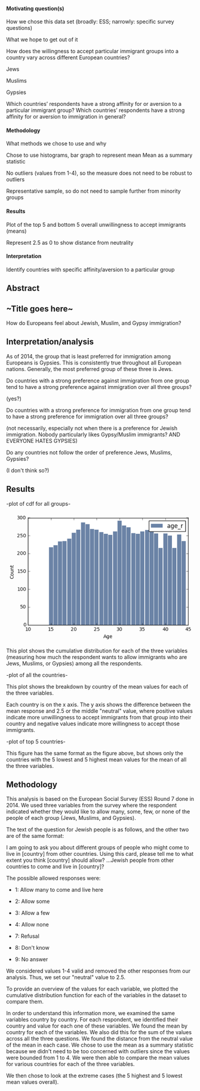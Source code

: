 #### Motivating question(s)

How we chose this data set (broadly: ESS; narrowly: specific survey questions)

What we hope to get out of it

How does the willingness to accept particular immigrant groups into a country vary across different European countries?

Jews

Muslims

Gypsies

Which countries’ respondents have a strong affinity for or aversion to a particular immigrant group? Which countries’ respondents have a strong affinity for or aversion to immigration in general?

#### Methodology
What methods we chose to use and why

Chose to use histograms, bar graph to represent mean
Mean as a summary statistic

No outliers (values from 1-4), so the measure does not need to be robust to outliers

Representative sample, so do not need to sample further from minority groups

#### Results
Plot of the top 5 and bottom 5 overall unwillingness to accept immigrants (means)

Represent 2.5 as 0 to show distance from neutrality

#### Interpretation
Identify countries with specific affinity/aversion to a particular group

## Abstract

## ~Title goes here~
How do Europeans feel about Jewish, Muslim, and Gypsy immigration?

## Interpretation/analysis

As of 2014, the group that is least preferred for immigration among Europeans is Gypsies. This is consistently true throughout all European nations. Generally, the most preferred group of these three is Jews.

Do countries with a strong preference against immigration from one group tend to have a strong preference against immigration over all three groups?

(yes?)

Do countries with a strong preference for immigration from one group tend to have a strong preference for immigration over all three groups?

(not necessarily, especially not when there is a preference for Jewish immigration. Nobody particularly likes Gypsy/Muslim immigrants? AND EVERYONE HATES GYPSIES)

Do any countries not follow the order of preference Jews, Muslims, Gypsies?

(I don't think so?)

## Results
-plot of cdf for all groups-

![linkylink](data:image/png;base64,iVBORw0KGgoAAAANSUhEUgAAAiIAAAF5CAYAAACiFUGDAAAABHNCSVQICAgIfAhkiAAAAAlwSFlz%0AAAAPYQAAD2EBqD+naQAAIABJREFUeJzt3X+YXVV97/H3FzDBAJm0BkIF+aFUjb+wGQtESADhKSCU%0A6qVXM8VioH24KlDMvW25vVKlgojUEhr5UR/RiKaM5UKtVuX3D3+BYhkUKxFEAlFiUgI4ySUmEPje%0AP/aecDKZSTIzZ2admfN+Pc95yFl7nX3WXqxkPrP22ntHZiJJklTCDqUbIEmS2pdBRJIkFWMQkSRJ%0AxRhEJElSMQYRSZJUjEFEkiQVYxCRJEnFGEQkSVIxBhFJklSMQUSSJBVTPIhExPsi4kcR0Vu/7oqI%0AY/vV+WhErIiIdRFxS0Qc0G/75Ii4PCJWR8TaiLguIvYY2yORJElDVTyIAL8AzgFmAZ3A7cBXImIm%0AQEScA5wJnA4cBDwD3BQRkxr2cSlwPHASMBd4OXD9WB2AJEkanmjFh95FxJPAX2bm4ohYAfx9Zi6s%0At00FVgHvzcxr6/dPAPMy88t1ndcAS4FDMvOeMkchSZK2pRVmRDaJiB0iYh4wBbgrIvYH9gRu66uT%0AmWuA7wOz66K3ADv1q/MgsLyhjiRJakEtEUQi4g0RsRbYAFwBvLMOE3sCSTUD0mhVvQ1gBvBsHVAG%0AqzPQd06JiFkRMaUZxyBJUrto5s/QnZrRoCb4KXAg0AH8MfCFiJg7yt/5ZuC7QE9E/L9+224Ebhrl%0A75ckaTw4Bji2X9muVGs7DwXuGsnOWyKIZOZG4JH67X0RcRBwNnAxEFSzHo2zIjOA++o/rwQmRcTU%0AfrMiM+ptg9mv/u+sAbbNBS4cyjFIktSG9mMiBJEB7ABMzsxlEbESOAq4HzYtVj0YuLyuey+wsa7T%0AuFh1H+DurXzHowBLlixh5syZo3AI48uCBQtYuHBh6WYUZz9U7IcX2RcV++FF9gUsXbqU97znPVD/%0ALB2J4kEkIi4EbqBaXLobcDJwOPAHdZVLgXMj4mGqAz4f+CXwFagWr0bEZ4FLIuJpYC2wCPjuNq6Y%0AWQ8wc+ZMZs0aaFKkvXR0dNgP2A997IcX2RcV++FF9sVm1o90B8WDCLAHcDXwO0Av1czHH2Tm7QCZ%0AeXG9GObTwDTg28Bxmflswz4WAM8D1wGTqdZ4nDFmRyBJkoaleBDJzD/fjjrnAedtZfsG4Kz6JUmS%0AxomWuHxXkiS1J4OIAOjq6irdhJZgP1TshxfZFxX74UX2RXO15C3ex0JEzALuvffee110JEljaPny%0A5axevbp0M7QN06dPZ5999hlwW09PD52dnQCdmdkzku8pvkZEklrBmRd0D6n+Zef6W/FwLF++nJkz%0AZ7Ju3brSTdE2TJkyhaVLlw4aRprFICJJGjOrV69m3bp13sOpxfXdJ2T16tUGEUnSxOM9nNTHxaqS%0AJKkYg4gkSSrGUzPSKHMRpCQNzhkRSZJUjEFEkiQVYxCRJEnFuEZEktQShrqearS4TmtsGUSkFuQC%0AV0mjbcOGDUyaNImIKNoOT81IktQEy5cv5wMf+ACvfe1rmTJlCtOnT+dd73oXjz322BZ177//fg4/%0A/HCmTJnCK17xCj72sY+xePFidthhB5YvX75Z3RtuuIG5c+ey6667MnXqVE444QQeeOCBIbXtm9/8%0AJjvssAP/8i//wrnnnsvee+/NLrvswtq1a0d0zM3gjIgkSU3wgx/8gO9973t0dXWx99578+ijj3LF%0AFVdw5JFH8sADD7DzzjsDsGLFCo488kh23HFHPvShDzFlyhSuuuqqAWcnvvjFLzJ//nyOPfZYLr74%0AYtatW8eVV17JnDlzuO+++4Z8+/Xzzz+fyZMn81d/9VebZkRKM4hIktQEJ5xwAieddNJmZX/4h3/I%0AIYccwvXXX8/JJ58MwEUXXURvby/33Xcfb3zjGwE49dRTOeCAAzb77DPPPMPZZ5/N6aefzpVXXrmp%0A/L3vfS+vfvWrufDCC/mnf/qnIbVxw4YN9PT0tEQA6WMQkaRhci2PGk2ePHnTnzdu3MiaNWt45Stf%0AybRp0+jp6dkURG666SZmz569KYQATJs2jZNPPpnLLrtsU9nNN99Mb28v8+bN48knn9xUHhEcfPDB%0A3HHHHUNu4/z581sqhIBBRJKkpli/fj0XXnghn//853n88cfJTKAKDr29vZvqPfbYY7z1rW/d4vP9%0AZ0QefvhhMpMjjzxyi7oRQUdHx5DbuN9++w35M6PNICJJUhOceeaZXH311SxYsIBDDjmEjo4OIoJ3%0Av/vdvPDCC0Pe3wsvvEBEsGTJEmbMmLHF9p12GvqP8Je+9KVD/sxoM4hIktQE119/PfPnz+fiiy/e%0AVLZhwwZ+/etfb1Zv33335eGHH97i8z/72c82e/+qV72KzGT33XfnbW972+g0ugV4+a4kSU2w4447%0AbjHzsWjRIp5//vnNyo455hjuvvtu7r///k1lTz31FNdcc80W9aZOncqFF17Ixo0bt/i+1atXN7H1%0A5TgjIkljyAWuE9cJJ5zAF7/4RaZOncrrXvc67r77bm677TamT5++Wb2//uu/ZsmSJRx99NGcddZZ%0A7LLLLlx11VXsu+++PP3005su4d1tt9248sorOeWUU5g1axbz5s1j9913Z/ny5Xz961/nsMMOY9Gi%0ARSUOtakMIpKkljDeQ9eiRYvYaaeduOaaa1i/fj2HHXYYt956K8ccc8xm9wfZe++9ufPOO/mLv/gL%0APv7xjzN9+nTe//73s+uuu/LBD35w0/1GALq6uthrr7246KKL+OQnP8mGDRvYa6+9mDNnDqeeeuqQ%0A2lf6DqqDMYhIktQEU6dO5aqrrtqi/JFHHtmi7E1vehN33nnnZmV9IaT/DMrcuXOZO3fuiNp2+OGH%0Ab3GKqFW4RkSSpDG2fv36zd4/+eSTLFmyhDlz5rTszMVocUZEkqQxNnv2bI444ghmzpzJypUr+dzn%0APsfatWv527/92yHt57nnnuOpp57aap2Ojo7NTve0GoOINEG4CFIaP44//niuu+46PvOZzxARdHZ2%0AsnjxYg499NAh7eeuu+4a8IZnfSKCxYsXc8opp4y0yaPGICJJ0hi74IILuOCCC0a8nze/+c3ceuut%0AW63z+te/fsTfM5oMItJ2mogzDhPxmKR20tHRMe5vdmYQkSSN2PaG2idWLBvllmi88aoZSZJUjEFE%0AkiQV46kZSdKYW7p0aekmaCvG8v+PQUTShOMi3OEb7b7becpuTJq0M+95z3uG9DmNvSlTpmxxl9fR%0AYBCRJI2Z3aZNZ95ZF3P2nxzKJ666cUifPefPjx2lVmkg06dPZ5999hn17zGISBoyZxw0ErtNm86s%0AWbPY/eUPDulzs2bNGqUWqSQXq0qSpGKcEVFb8jd6SWoNBhFJGgcMz5qoDCKSpHFjLAOZ4W9sFA8i%0AEfE3wDuB1wK/Ae4CzsnMhxrqLAbe2++jN2bm2xvqTAYuAd4NTAZuAj6Qmf81ukcgaXv4j/rYs881%0AHrTCYtU5wKeAg4GjgZcAN0fES/vVuwGYAexZv/r/jbkUOB44CZgLvBy4fvSaLUmSRqr4jEjjrAZA%0ARMwH/gvoBL7TsGlDZj4x0D4iYipwGjAvM79Zl50KLI2IgzLzntFouyRJpUyUGa/iQWQA04AEnupX%0AfkRErAKeBm4Hzs3MvjqdVMdyW1/lzHwwIpYDswGDiDQOTZR/aCUNrqWCSEQE1SmW72TmAw2bbqA6%0AzbIMeBXwceAbETE7M5PqVM2zmbmm3y5X1dskSVILaqkgAlwBvA44tLEwM69tePuTiPgx8HPgCOCO%0AkXzhggUL6Ojo2Kysq6uLri5/s5IkDc1EnMXr7u6mu3vz4+rt7W3a/lsmiETEZcDbgTmZ+aut1c3M%0AZRGxGjiAKoisBCZFxNR+syIz6m2DWrhwobcNliRpEAP9ct7T00NnZ2dT9t8KV830hZA/Ao7MzOXb%0AUX9v4GVAX2C5F9gIHNVQ5zXAPsDdTW+wJElqiuIzIhFxBdWluCcCz0TEjHpTb2auj4hdgI9QrRFZ%0ASTUL8gngIap7hZCZayLis8AlEfE0sBZYBHzXK2YkSWpdxYMI8D6qq2Tu7Fd+KvAF4HngTcApVFfU%0ArKAKIB/OzOca6i+o615HdUOzG4EzRrPhkiRpZIoHkczc6umhzFwPHLsd+9kAnFW/JEnSONASa0Qk%0ASVJ7MohIkqRiDCKSJKmY4mtEpJGaiDcQkqR24YyIJEkqxiAiSZKKMYhIkqRiDCKSJKkYg4gkSSrG%0AICJJkorx8l21DC/DlaTR1Yr/zhpENCpacbBLklqPp2YkSVIxBhFJklSMQUSSJBVjEJEkScUYRCRJ%0AUjEGEUmSVIxBRJIkFWMQkSRJxRhEJElSMQYRSZJUjLd41zZ5u3ZJ0mhxRkSSJBVjEJEkScUYRCRJ%0AUjEGEUmSVIxBRJIkFeNVM23GK2AkSa3EGRFJklSMMyKSpAmt1WeCW719o80ZEUmSVIxBRJIkFWMQ%0AkSRJxRhEJElSMQYRSZJUjEFEkiQVYxCRJEnFGEQkSVIxBhFJklRM8SASEX8TEfdExJqIWBURX46I%0AVw9Q76MRsSIi1kXELRFxQL/tkyPi8ohYHRFrI+K6iNhj7I5EkiQNVfEgAswBPgUcDBwNvAS4OSJe%0A2lchIs4BzgROBw4CngFuiohJDfu5FDgeOAmYC7wcuH4sDkCSJA1P8WfNZObbG99HxHzgv4BO4Dt1%0A8dnA+Zn5tbrOKcAq4B3AtRExFTgNmJeZ36zrnAosjYiDMvOesTgWSZI0NK0wI9LfNCCBpwAiYn9g%0AT+C2vgqZuQb4PjC7LnoLVahqrPMgsLyhjiRJajEtFUQiIqhOsXwnMx+oi/ekCiar+lVfVW8DmAE8%0AWweUwepIkqQWU/zUTD9XAK8DDi3dEEmSNPpaJohExGXA24E5mfmrhk0rgaCa9WicFZkB3NdQZ1JE%0ATO03KzKj3jaoBQsW0NHRsVlZV1cXXV1dwzoOSZImku7ubrq7uzcr6+3tbdr+WyKI1CHkj4DDM3N5%0A47bMXBYRK4GjgPvr+lOprrK5vK52L7CxrvPlus5rgH2Au7f23QsXLmTWrFnNOxhJkiaQgX457+np%0AobOzsyn7Lx5EIuIKoAs4EXgmImbUm3ozc33950uBcyPiYeBR4Hzgl8BXoFq8GhGfBS6JiKeBtcAi%0A4LteMSNJUusqHkSA91EtRr2zX/mpwBcAMvPiiJgCfJrqqppvA8dl5rMN9RcAzwPXAZOBG4EzRrXl%0AkiRpRIoHkczcrit3MvM84LytbN8AnFW/JEnSONBSl+9KkqT2YhCRJEnFGEQkSVIxBhFJklSMQUSS%0AJBVjEJEkScUYRCRJUjEGEUmSVIxBRJIkFWMQkSRJxRhEJElSMQYRSZJUjEFEkiQVYxCRJEnFGEQk%0ASVIxBhFJklSMQUSSJBVjEJEkScUYRCRJUjEGEUmSVIxBRJIkFWMQkSRJxRhEJElSMQYRSZJUjEFE%0AkiQVYxCRJEnFGEQkSVIxBhFJklSMQUSSJBUzrCASEY9ExMsGKJ8WEY+MvFmSJKkdDHdGZD9gxwHK%0AJwN7Dbs1kiSprew0lMoRcWLD22Miorfh/Y7AUcCjTWiXJElqA0MKIsC/1f9N4Op+256jCiH/a4Rt%0AkiRJbWJIQSQzdwCIiGXA72fm6lFplSRJagtDnREBIDP3b3ZDJElS+xlWEAGIiKOo1oTsQb9Fr5l5%0A2gjbJUmS2sCwgkhEfAT4MPAfwK+o1oxIkiQNyXBnRN4HzM/MLzazMZIkqb0M9z4ik4C7mtkQSZLU%0AfoYbRK4C/qSZDZEkSe1nuKdmdgZOj4ijgfup7iGySWb+z5E2TJIkTXzDnRF5E/BD4AXgDcDvNbze%0APNSdRcSciPhqRDweES/0u4MrEbG4Lm98faNfnckRcXlErI6ItRFxXUTsMczjkyRJY2C49xE5ssnt%0A2IUq2HwW+NdB6twAzAeifr+h3/ZLgeOAk4A1wOXA9cCcJrdVkiQ1ybDvI9JMmXkjcCNARMQg1TZk%0A5hMDbYiIqcBpwLzM/GZddiqwNCIOysx7RqHZkiRphIZ7H5E72Mq9QzLzbcNu0eCOiIhVwNPA7cC5%0AmflUva2T6lhua2jDgxGxHJgNGEQkSWpBw50R+WG/9y+hWhvyBrZ8GF4z3EB1mmUZ8Crg48A3ImJ2%0AZiawJ/BsZq7p97lV9TZJktSChrtGZMFA5RFxHrDrSBo0yPdd2/D2JxHxY+DnwBHAHSPZ94IFC+jo%0A6NisrKuri66urpHsVpKkCaG7u5vu7u7Nynp7e5u2/2avEVlCdRrkL5u8381k5rKIWA0cQBVEVgKT%0AImJqv1mRGfW2QS1cuJBZs2aNXmMlSRrHBvrlvKenh87Ozqbsf7iX7w5mNrC+yfvcQkTsDbyM6jk3%0AAPcCG6kewtdX5zXAPsDdo90eSZI0PMNdrNr/EtsAfgd4C3D+MPa3C9XsRt8VM6+MiAOBp+rXR6jW%0AiKys630CeAi4CSAz10TEZ4FLIuJpYC2wCPiuV8xIktS6hntqpv/JoReAB4EPZ+bNw9jfW6hOsWT9%0A+oe6/GrgA1Q3UDsFmAasoAogH87Mxju6LgCeB64DJlNdDnzGMNoiSZLGyHAXq57azEbU9/7Y2mmi%0AY7djHxuAs+qXJEkaB0a0WDUiOoGZ9dufZOZ9I2+SJElqF8NdI7IH8CWqy2d/XRdPq290Nm+wO6BK%0AkiQ1Gu5VM58CdgNen5m/nZm/TXUzs6lUi0QlSZK2abinZo4Fjs7MpX0FmflARJwBDGexqiRJakPD%0AnRHZAXhugPLnRrBPSZLUZoYbGm4H/jEiXt5XEBF7AQtpePCcJEnS1gw3iJxJtR7k0Yj4eUT8nOqB%0AdFPx8llJkrSdhnsfkV9ExCzgaOC1dfHSzLy1aS2TJEkT3pBmRCLibRHxQP1wuczMWzLzU5n5KeAH%0AEfGTiDhmlNoqSZImmKGemvkg8Jl+T7gFIDN7gU/jqRlJkrSdhhpEDqR6hstgbqZ6LowkSdI2DTWI%0AzGDgy3b7bAR2H35zJElSOxlqEHmc6g6qg3kT8KvhN0eSJLWToQaRbwDnR8TO/TdExEuBvwO+1oyG%0ASZKkiW+ol+9eAPw34KGIuAx4sC5/LXAGsCPwseY1T5IkTWRDCiKZuSoi3gpcCXwciL5NwE3AGZm5%0AqrlNlCRJE9WQb2iWmY8Bb4+I3wIOoAojP8vMp5vdOEmSNLEN9+m71MHjB01siyRJajM+KVeSJBVj%0AEJEkScUYRCRJUjEGEUmSVIxBRJIkFWMQkSRJxRhEJElSMQYRSZJUjEFEkiQVYxCRJEnFGEQkSVIx%0ABhFJklSMQUSSJBVjEJEkScUYRCRJUjEGEUmSVIxBRJIkFWMQkSRJxRhEJElSMQYRSZJUjEFEkiQV%0AYxCRJEnFGEQkSVIxLRFEImJORHw1Ih6PiBci4sQB6nw0IlZExLqIuCUiDui3fXJEXB4RqyNibURc%0AFxF7jN1RSJKkoWqJIALsAvwQ+ACQ/TdGxDnAmcDpwEHAM8BNETGpodqlwPHAScBc4OXA9aPbbEmS%0ANBI7lW4AQGbeCNwIEBExQJWzgfMz82t1nVOAVcA7gGsjYipwGjAvM79Z1zkVWBoRB2XmPWNwGJIk%0AaYhaZUZkUBGxP7AncFtfWWauAb4PzK6L3kIVqhrrPAgsb6gjSZJaTMsHEaoQklQzII1W1dsAZgDP%0A1gFlsDqSJKnFtMSpmZIWLFhAR0fHZmVdXV10dXUVapEkSa2ju7ub7u7uzcp6e3ubtv/xEERWAkE1%0A69E4KzIDuK+hzqSImNpvVmRGvW1QCxcuZNasWU1sriRJE8dAv5z39PTQ2dnZlP23/KmZzFxGFSaO%0A6iurF6ceDNxVF90LbOxX5zXAPsDdY9ZYSZI0JC0xIxIRuwAHUM18ALwyIg4EnsrMX1BdmntuRDwM%0APAqcD/wS+ApUi1cj4rPAJRHxNLAWWAR81ytmJElqXS0RRKiuermDalFqAv9Ql18NnJaZF0fEFODT%0AwDTg28Bxmflswz4WAM8D1wGTqS4HPmNsmi9JkoajJYJIfe+PrZ4myszzgPO2sn0DcFb9kiRJ40DL%0ArxGRJEkTl0FEkiQVYxCRJEnFGEQkSVIxBhFJklSMQUSSJBVjEJEkScUYRCRJUjEGEUmSVIxBRJIk%0AFWMQkSRJxRhEJElSMQYRSZJUjEFEkiQVYxCRJEnFGEQkSVIxBhFJklSMQUSSJBVjEJEkScUYRCRJ%0AUjEGEUmSVIxBRJIkFWMQkSRJxRhEJElSMQYRSZJUjEFEkiQVYxCRJEnFGEQkSVIxBhFJklSMQUSS%0AJBVjEJEkScUYRCRJUjEGEUmSVIxBRJIkFWMQkSRJxRhEJElSMQYRSZJUjEFEkiQVYxCRJEnFGEQk%0ASVIx4yKIRMRHIuKFfq8H+tX5aESsiIh1EXFLRBxQqr2SJGn7jIsgUvtPYAawZ/06rG9DRJwDnAmc%0ADhwEPAPcFBGTCrRTkiRtp51KN2AINmbmE4NsOxs4PzO/BhARpwCrgHcA145R+yRJ0hCNpxmR342I%0AxyPi5xGxJCJeARAR+1PNkNzWVzEz1wDfB2aXaaokSdoe4yWIfA+YDxwDvA/YH/hWROxCFUKSagak%0A0ap6myRJalHj4tRMZt7U8PY/I+Ie4DHgXcBPy7RKkiSN1LgIIv1lZm9EPAQcANwJBNVC1sZZkRnA%0Afdva14IFC+jo6NisrKuri66urqa1V5Kk8aq7u5vu7u7Nynp7e5u2/3EZRCJiV6oQcnVmLouIlcBR%0AwP319qnAwcDl29rXwoULmTVr1mg2V5KkcWugX857enro7Oxsyv7HRRCJiL8H/p3qdMxewN8BzwFf%0AqqtcCpwbEQ8DjwLnA78EvjLmjZUkSdttXAQRYG/gGuBlwBPAd4BDMvNJgMy8OCKmAJ8GpgHfBo7L%0AzGcLtVeSJG2HcRFEMnObCzYy8zzgvFFvjCRJaprxcvmuJEmagAwikiSpGIOIJEkqxiAiSZKKMYhI%0AkqRiDCKSJKkYg4gkSSrGICJJkooxiEiSpGIMIpIkqRiDiCRJKsYgIkmSijGISJKkYgwikiSpGIOI%0AJEkqxiAiSZKKMYhIkqRiDCKSJKkYg4gkSSrGICJJkooxiEiSpGIMIpIkqRiDiCRJKsYgIkmSijGI%0ASJKkYgwikiSpGIOIJEkqxiAiSZKKMYhIkqRiDCKSJKkYg4gkSSrGICJJkooxiEiSpGIMIpIkqRiD%0AiCRJKsYgIkmSijGISJKkYgwikiSpGIOIJEkqxiAiSZKKMYhIkqRiJlwQiYgzImJZRPwmIr4XEb9f%0Auk3jwUP331W6CS3BfqjYDy+yLyr2w4vsi+aaUEEkIt4N/APwEeD3gB8BN0XE9KINGwd+5l8swH7o%0AYz+8yL6o2A8vsi+aa0IFEWAB8OnM/EJm/hR4H7AOOK1ssyRJ0kAmTBCJiJcAncBtfWWZmcCtwOxS%0A7ZIkSYObMEEEmA7sCKzqV74K2HPsmyNJkrZlp9INKGhngKVLl5Zux5h6YsWyAcufXb9uwG09PT2D%0AfmYwY/kZGPyYhvNdze6HZrdvrD6ztX6A1j4maO0x0QrHNJzPjOcx0ew+b7cxMZCGn507D2mHA4jq%0A7MX4V5+aWQeclJlfbSj/PNCRme/sV/9PgH8e00ZKkjSxnJyZ14xkBxNmRiQzn4uIe4GjgK8CRETU%0A7xcN8JGbgJOBR4H1Y9RMSZImgp2B/ah+lo7IhJkRAYiIdwGfp7pa5h6qq2j+GHhtZj5RsGmSJGkA%0AE2ZGBCAzr63vGfJRYAbwQ+AYQ4gkSa1pQs2ISJKk8WUiXb4rSZLGGYOIJEkqZsIHkYiYExFfjYjH%0AI+KFiDhxgDofjYgVEbEuIm6JiANKtHU0basfImJxXd74+kap9o6WiPibiLgnItZExKqI+HJEvHqA%0Aeu0wJrbZF+0wLiLifRHxo4jorV93RcSx/eq0w3jYaj+0w1gYTET87/p4L+lXPuHHRaOB+qEZ42LC%0ABxFgF6pFqx8AtlgQExHnAGcCpwMHAc9QPShv0lg2cgxstR9qN1At8t2zfnWNTdPG1BzgU8DBwNHA%0AS4CbI+KlfRXaaExssy9qE31c/AI4B5hF9ZiI24GvRMRMaKvxsNV+qE30sbCF+gnup1M9RLWxvF3G%0ABTB4P9RGNi4ys21ewAvAif3KVgALGt5PBX4DvKt0e8e4HxYD/1q6bQX6YnrdH4e185jYSl+067h4%0AEji1ncfDAP3QdmMB2BV4EHgbcAdwScO2thkX2+iHEY+LdpgRGVRE7E+V3hoflLcG+D7t+aC8I+op%0A+p9GxBUR8dulGzQGplHNED0FbT8mNuuLBm0zLiJih4iYB0wB7mrX8dC/Hxo2tc1YqF0O/Htm3t5Y%0A2IbjYsB+aDCicTGh7iMyDHtS/cPrg/KqqbXrgWXAq4CPA9+IiNlZx96Jpr7z7qXAdzLzgbq4LcfE%0AIH0BbTIuIuINwN1Ud4tcC7wzMx+MiNm00XgYrB/qzW0xFvrUQezNwFsG2Nw2/05sox+gCeOi3YOI%0Aapl5bcPbn0TEj4GfA0dQTcVNRFcArwMOLd2QFjBgX7TRuPgpcCDQQXU35i9ExNyyTSpiwH7IzJ+2%0A0VggIvamCuZHZ+ZzpdtTyvb0QzPGRVufmgFWAkG1yKbRjHpb28rMZcBqYEKuAo+Iy4C3A0dk5q8a%0ANrXdmNhKX2xhoo6LzNyYmY9k5n2Z+SGqBXln02bjYSv9MFDdCTkWap3A7kBPRDwXEc8BhwNnR8Sz%0AVDMf7TAuttoP9UzqZoYzLto6iNQdtpLqwXgARMRUqqsI7hrsc+2gTsIvA7b6g2k8qn/w/hFwZGYu%0Ab9zWbmNia30xSP0JOy762QGY3G7jYQA7AJMH2jDBx8KtwBupTkkcWL/+A1gCHJiZj9Ae42Jb/TDQ%0AlahDHhcT/tRMROxClcz6ktsrI+JA4KnM/AXVtNO5EfEw1ZN4zwd+CXylQHNHzdb6oX59hOo838q6%0A3ieAh2jCkxVbSURcQXVp2YnAMxHR9xtNb2b2PYW5XcbEVvuiHjMTflxExIVU57mXA7tRPZX7cOAP%0A6irtMh7Q4sqeAAADD0lEQVQG7Yd2GQt9MvMZoHGtFBHxDPBkZi6tiyb8uNhWPzRtXJS+LGgMLjs6%0AnOqSxOf7vT7XUOc8qkux1tWdd0Dpdo9lP1AtTLuxHkjrgUeAK4HdS7d7FPphoD54HjilX712GBNb%0A7Yt2GRfAVfWx/aY+1puBt7XheBi0H9plLGyjf26n4bLVdhkXW+uHZo0LH3onSZKKaes1IpIkqSyD%0AiCRJKsYgIkmSijGISJKkYgwikiSpGIOIJEkqxiAiSZKKMYhIkqRiDCKSJKkYg4gkSSrGICJpTEXE%0AIRGxMSL+vXRbJJXns2YkjamI+AywFvgz4DWZubJwkyQV5IyIpDFTPzb83VRP6Pw6ML/f9hMj4qGI%0AWBcRN0fEn0bECxExtaHOYRHxrbrOYxHxjxExZUwPRFLTGEQkjaV3A0sz82fAP1PNigAQEfsB/xf4%0AV+BAqsfSXwhkQ51XATfU9d5Q7+9Q4FNj0npJTeepGUljJiK+A3wpMy+LiB2BFcB/z8xvRcRFwHGZ%0AeWBD/fOB/wP8VmauqU/rbMzM9zfUOQy4E5iSmc+O5fFIGjlnRCSNiYh4DXAQ8CWAzHweuJYXZ0Ve%0ADfyg38fu6ff+QGB+RKztewE31tv2H5WGSxpVO5VugKS28WfAjsCvIqKxfENEnLWd+9gV+DTwj0D0%0A27Z8xC2UNOYMIpJGXX0a5k+B/wnc0m/zvwFdwIPAcf22HdTvfQ/wusxcNhrtlDT2XCMiadRFxDuA%0AbmCPzFzbb9tFwJFUC08fBBYCnwV+D/gksBcwLTPXRsQbgbuBxVSLWZ8BXg8cnZnbO6siqYW4RkTS%0AWDgNuKV/CKldD7yF6rTLScA7gR8B/wP4WF1nA0Bm/hg4HPhd4FtUMyTnAY+PYtsljSJnRCS1rIj4%0AEHB6Zu5bui2SRodrRCS1jIh4P9WVM08ChwF/CSwq2ihJo8ogIqmV/C5wLvBbVFfB/D1wUdEWSRpV%0AnpqRJEnFuFhVkiQVYxCRJEnFGEQkSVIxBhFJklSMQUSSJBVjEJEkScUYRCRJUjEGEUmSVMz/BzgH%0AgOKVmRYRAAAAAElFTkSuQmCC%0A)

This plot shows the cumulative distribution for each of the three variables (measuring how much the respondent wants to allow immigrants who are Jews, Muslims, or Gypsies) among all the respondents.


-plot of all the countries-

This plot shows the breakdown by country of the mean values for each of the three variables.

Each country is on the x axis. The y axis shows the difference between the mean response and 2.5  or the middle "neutral" value, where positive values indicate more unwillingness to accept immigrants from that group into their country and negative values indicate more willingness to accept those immigrants.

-plot of top 5 countries-

This figure has the same format as the figure above, but shows only the countries with the 5 lowest and 5 highest mean values for the mean of all the three variables.

## Methodology

This analysis is based on the European Social Survey (ESS) Round 7 done in 2014. We used three variables from the survey where the respondent indicated whether they would like to allow many, some, few, or none of the people of each group (Jews, Muslims, and Gypsies).

The text of the question for Jewish people is as follows, and the other two are of the same format:

I am going to ask you about different groups of people who might come to live in [country] from other countries. Using this card, please tell me to what extent you think [country] should allow? ...Jewish people from other countries to come and live in [country]?

  The possible allowed responses were:

  * 1: 	Allow many to come and live here 	

  * 2: 	Allow some 	

  * 3: 	Allow a few 		 

  * 4: 	Allow none 	

  * 7: 	Refusal

  * 8: 	Don't know

  * 9: 	No answer

We considered values 1-4 valid and removed the other responses from our analysis. Thus, we set our "neutral" value to 2.5.

To provide an overview of the values for each variable, we plotted the cumulative distribution function for each of the variables in the dataset to compare them.

In order to understand this information more, we examined the same variables country by country. For each respondent, we identified their country and value for each one of these variables. We found the mean by country for each of the variables. We also did this for the sum of the values across all the three questions. We found the distance from the neutral value of the mean in each case. We chose to use the mean as a summary statistic because we didn't need to be too concerned with outliers since the values were bounded from 1 to 4. We were then able to compare the mean values for various countries for each of the three variables.

We then chose to look at the extreme cases (the 5 highest and 5 lowest mean values overall).

